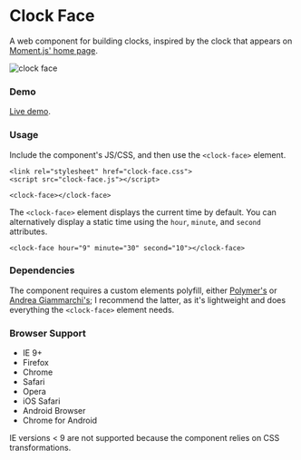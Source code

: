 # Clock Face

A web component for building clocks, inspired by the clock that appears on [Moment.js' home page](http://momentjs.com/).

<img src="http://i.imgur.com/zbP1ode.png" alt="clock face">

### Demo

[Live demo](http://jsfiddle.net/tj_vantoll/gnf2j/).

### Usage

Include the component's JS/CSS, and then use the `<clock-face>` element.

```
<link rel="stylesheet" href="clock-face.css">
<script src="clock-face.js"></script>

<clock-face></clock-face>
```

The `<clock-face>` element displays the current time by default. You can alternatively display a static time using the `hour`, `minute`, and `second` attributes.

```
<clock-face hour="9" minute="30" second="10"></clock-face>
```

### Dependencies

The component requires a custom elements polyfill, either [Polymer's](https://github.com/Polymer/CustomElements) or [Andrea Giammarchi's](https://github.com/WebReflection/document-register-element); I recommend the latter, as it's lightweight and does everything the `<clock-face>` element needs. 

### Browser Support

* IE 9+
* Firefox
* Chrome
* Safari
* Opera
* iOS Safari
* Android Browser
* Chrome for Android

IE versions < 9 are not supported because the component relies on CSS transformations.
